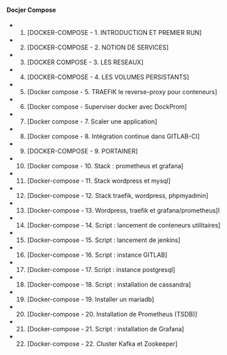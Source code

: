 
#### Docjer Compose

- 1. [DOCKER-COMPOSE - 1. INTRODUCTION ET PREMIER RUN]
- 2. [DOCKER-COMPOSE - 2. NOTION DE SERVICES]
- 3. [DOCKER COMPOSE - 3. LES RESEAUX]
- 4. [DOCKER-COMPOSE - 4. LES VOLUMES PERSISTANTS]
- 5. [Docker compose - 5. TRAEFIK le reverse-proxy pour conteneurs]
- 6. [Docker compose -  Superviser docker avec DockProm]
- 7. [Docker compose - 7. Scaler une application]
- 8. [Docker compose - 8. Intégration continue dans GITLAB-CI]
- 9. [DOCKER-COMPOSE - 9. PORTAINER]
- 10. [Docker compose - 10. Stack : prometheus et grafana]
- 11. [Docker-compose - 11. Stack wordpress et mysql]
- 12. [Docker-compose - 12. Stack traefik, wordpress, phpmyadmin]
- 13. [Docker-compose - 13. Wordpress, traefik et grafana/prometheus]l
- 14. [Docker-compose - 14. Script : lancement de conteneurs utilitaires]
- 15. [Docker-compose - 15. Script : lancement de jenkins]
- 16. [Docker-compose - 16. Script : instance GITLAB]
- 17. [Docker-compose - 17. Script : instance postgresql]
- 18. [Docker-compose - 18. Script : installation de cassandra]
- 19. [Docker-compose - 19. Installer un mariadb]
- 20. [Docker-compose - 20. Installation de Prometheus (TSDB)]
- 21. [Docker-compose - 21. Script : installation de Grafana]
- 22. [Docker-compose - 22. Cluster Kafka et Zookeeper]
